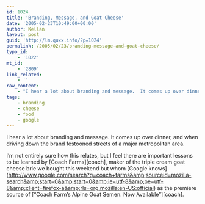 ```yaml
---
id: 1024
title: 'Branding, Message, and Goat Cheese'
date: '2005-02-23T10:49:00+00:00'
author: Kellan
layout: post
guid: 'http://lm.quxx.info/?p=1024'
permalink: /2005/02/23/branding-message-and-goat-cheese/
typo_id:
    - '1022'
mt_id:
    - '2809'
link_related:
    - ''
raw_content:
    - "I hear a lot about branding and message.  It comes up over dinner, and when driving down the brand festooned streets of a major metropolitan area.  \r\n\r\nI\\'m not entirely sure how this relates, but I feel there are important lessons to be learned by [Coach Farms][coach], maker of the triple cream goat cheese brie we bought this weekend but whom [Google knows](http://www.google.com/search?q=coach+farms&sourceid=mozilla-search&start=0&start=0&ie=utf-8&oe=utf-8&client=firefox-a&rls=org.mozilla:en-US:official) as the premiere source of [\\\"Coach Farm\\'s Alpine Goat Semen:  Now Available\\\"][coach].\r\n\r\n[coach]: http://www.coachfarmalpines.com"
tags:
    - branding
    - cheese
    - food
    - google
---
```


I hear a lot about branding and message. It comes up over dinner, and when driving down the brand festooned streets of a major metropolitan area.

I’m not entirely sure how this relates, but I feel there are important lessons to be learned by \[Coach Farms\]\[coach\], maker of the triple cream goat cheese brie we bought this weekend but whom \[Google knows\](http://www.google.com/search?q=coach+farms&amp;sourceid=mozilla-search&amp;start=0&amp;start=0&amp;ie=utf-8&amp;oe=utf-8&amp;client=firefox-a&amp;rls=org.mozilla:en-US:official) as the premiere source of \[“Coach Farm’s Alpine Goat Semen: Now Available”\]\[coach\].